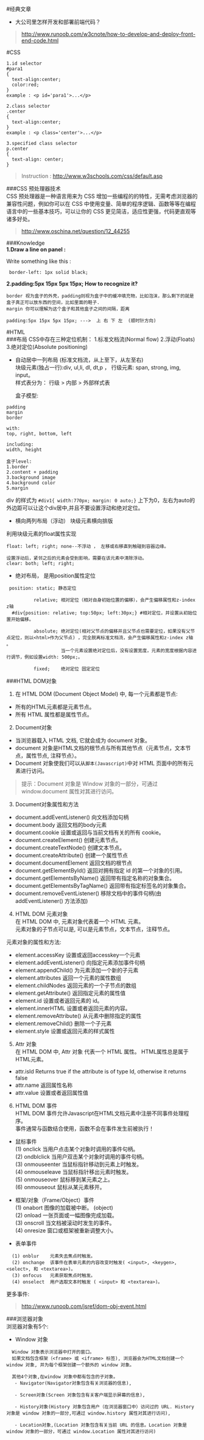 #经典文章

- 大公司里怎样开发和部署前端代码？  
> http://www.runoob.com/w3cnote/how-to-develop-and-deploy-front-end-code.html

  
#CSS
```
1.id selector 
#para1 
{
  text-align:center;
  color:red;
}
example : <p id='para1'>...</p>

2.class selector
.center
{
  text-align:center;
}
example : <p class='center'>...</p>

3.specified class selector
p.center 
{
  text-align: center;
}

```

> Instruction :  http://www.w3schools.com/css/default.asp   

###CSS 预处理器技术   
CSS 预处理器是一种语言用来为 CSS 增加一些编程的的特性，无需考虑浏览器的兼容性问题，例如你可以在 CSS 中使用变量、简单的程序逻辑、函数等等在编程语言中的一些基本技巧，可以让你的 CSS 更见简洁，适应性更强，代码更直观等诸多好处。    
> http://www.oschina.net/question/12_44255


###Knowledge  
**1.Draw a line on panel :**

  Write something like this : 
  
  ```
   border-left: 1px solid black;
  ```
  
**2.padding:5px 15px 5px 15px; How to recognize it?**
  ```
  border 视为盒子的外壳，padding则视为盒子中的缓冲填充物，比如泡沫，那么剩下的就是盒子真正可以放东西的空间，比如里面的鞋子.
  margin 你可以理解为这个盒子和其他盒子之间的间隔，距离  
  
  padding:5px 15px 5px 15px; --->  上 右 下 左  (顺时针方向)
  ```

#HTML  
###布局 
  CSS中存在三种定位机制： 1.标准文档流(Normal flow)  2.浮动(Floats)  3.绝对定位(Absolute positioning)   
  
* 自动居中一列布局 (标准文档流，从上至下，从左至右)    
  块级元素(独占一行):div, ul,li, dl, dt,p ， 行级元素: span, strong, img, input。  
  样式表分为： 行级 > 内部 > 外部样式表    
  
  盒子模型:  
```
padding
margin
border

with: 
top, right, bottom, left   

including:  
width, height  

盒子level:  
1.border  
2.content + padding  
3.background image
4.background color  
5.margin  
```  
div 的样式为 `#div1{ width:770px; margin: 0 auto;}` 上下为0，左右为auto的外边距可以让这个div居中,并且不要设置浮动和绝对定位。  
  
* 横向两列布局（浮动） 
块级元素横向排版  

利用块级元素的float属性实现  
```
float: left; right; none--不浮动 ， 左移或右移直到触碰到容器边缘。   

设置浮动后，紧邻之后的元素会受到影响，需要在该元素中清除浮动。   
clear: both; left; right;  
```

* 绝对布局， 是用position属性定位  
```
 position: static; 静态定位
 
          relative; 相对定位（相对自身初始位置的偏移），会产生偏移属性和z-index z轴 
  #div{position: relative; top:50px; left:30px;} #相对定位，并设置从初始位置开始偏移。          
          
          absolute; 绝对定位(相对父节点的偏移并且父节点也需要定位，如果没有父节点定位，则以<html>作为父节点) ，完全脱离标准文档流，会产生偏移属性和z-index z轴 。
                    当一个元素设置绝对定位后，没有设置宽度，元素的宽度根据内容进行调节，例如设置width: 500px;。  
          
          fixed;    绝对定位 固定定位   
```
  
###HTML DOM对象  
1. 在 HTML DOM (Document Object Model) 中, 每一个元素都是节点:  
 - 所有的HTML元素都是元素节点。  
 - 所有 HTML 属性都是属性节点。  

2. Document对象  
 - 当浏览器载入 HTML 文档, 它就会成为 document 对象。
 - document 对象是HTML文档的根节点与所有其他节点（元素节点，文本节点，属性节点, 注释节点）。
 - Document 对象使我们可以从`脚本(Javascript)`中对 HTML 页面中的所有元素进行访问。
 > 提示：Document 对象是 Window 对象的一部分，可通过 window.document 属性对其进行访问。  

3. Document对象属性和方法   
 - document.addEventListener()	向文档添加句柄  
 - document.body	返回文档的body元素  
 - document.cookie	设置或返回与当前文档有关的所有 cookie。  
 - document.createElement()	创建元素节点。  
 - document.createTextNode()	创建文本节点。  
 - document.createAttribute()	创建一个属性节点  
 - document.documentElement	返回文档的根节点   
 - document.getElementById()	返回对拥有指定 id 的第一个对象的引用。  
 - document.getElementsByName()	返回带有指定名称的对象集合。  
 - document.getElementsByTagName()	返回带有指定标签名的对象集合。  
 - document.removeEventListener()	移除文档中的事件句柄(由 addEventListener() 方法添加)  

4. HTML DOM 元素对象  
  在 HTML DOM 中, 元素对象代表着一个 HTML 元素。  
  元素对象的子节点可以是, 可以是元素节点，文本节点，注释节点。  

  元素对象的属性和方法:  
   - element.accessKey	设置或返回accesskey一个元素   
   - element.addEventListener()	向指定元素添加事件句柄  
   - element.appendChild()	为元素添加一个新的子元素  
   - element.attributes	返回一个元素的属性数组  
   - element.childNodes	返回元素的一个子节点的数组  
   - element.getAttribute()	返回指定元素的属性值  
   - element.id	设置或者返回元素的 id。  
   - element.innerHTML	设置或者返回元素的内容。  
   - element.removeAttribute()	从元素中删除指定的属性  
   - element.removeChild()	删除一个子元素  
   - element.style	设置或返回元素的样式属性  


5. Attr 对象  
  在 HTML DOM 中, Attr 对象 代表一个 HTML 属性。 HTML属性总是属于HTML元素。   

  - attr.isId	  Returns true if the attribute is of type Id, otherwise it returns false   
  - attr.name	  返回属性名称   
  - attr.value	设置或者返回属性值   

6. HTML DOM 事件   
  HTML DOM 事件允许Javascript在HTML文档元素中注册不同事件处理程序。  
  事件通常与函数结合使用，函数不会在事件发生前被执行！

  - 鼠标事件  
  (1) onclick	当用户点击某个对象时调用的事件句柄。  
  (2) ondblclick	当用户双击某个对象时调用的事件句柄。  
  (3) onmouseenter	当鼠标指针移动到元素上时触发。  
  (4) onmouseleave	当鼠标指针移出元素时触发。  
  (5) onmouseover	鼠标移到某元素之上。  
  (6) onmouseout	鼠标从某元素移开。  
  
  - 框架/对象（Frame/Object）事件  
  (1) onabort	图像的加载被中断。 (object)  
  (2) onload	一张页面或一幅图像完成加载。  
  (3) onscroll	当文档被滚动时发生的事件。  
  (4) onresize	窗口或框架被重新调整大小。  

  - 表单事件  
```
  (1) onblur	元素失去焦点时触发。  
  (2) onchange	该事件在表单元素的内容改变时触发( <input>, <keygen>, <select>, 和 <textarea>)。     
  (3) onfocus	元素获取焦点时触发。  
  (4) onselect	用户选取文本时触发 ( <input> 和 <textarea>)。  
```  
  
  更多事件:  
  > http://www.runoob.com/jsref/dom-obj-event.html   

###浏览器对象  
浏览器对象有5个:  

- Window 对象  
``` 
  Window 对象表示浏览器中打开的窗口。   
  如果文档包含框架（<frame> 或 <iframe> 标签), 浏览器会为HTML文档创建一个 window 对象, 并为每个框架创建一个额外的 window 对象。   
  
  其他4个对象,在window 对象中都有包含的子对象。     
   - Navigator(Navigator对象包含有关浏览器的信息),    
   
   - Screen对象(Screen 对象包含有关客户端显示屏幕的信息),  
   
   - History对象(History 对象包含用户（在浏览器窗口中）访问过的 URL. History 对象是 window 对象的一部分,可通过 window.history 属性对其进行访问),   
   
   - Location对象,(Location 对象包含有关当前 URL 的信息。Location 对象是 window 对象的一部分，可通过 window.Location 属性对其进行访问) 
```






